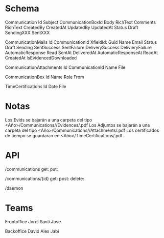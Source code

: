 # Schema
Communication
  Id
  Subject
  CommunicationBoxId
  Body
    RichText
  Comments
    RichText
  CreatedBy
  CreatedAt
  UpdatedBy
  UpdatedAt
  Status
    Draft
    SendingXXX
    SentXXX

CommunicationMails
  Id
  CommunicationId
  XfieldId: Guid
  Name
  Email
  Status
    Draft
    Sending
    SentSuccess
    SentFailure
    DeliverySuccess
    DelivieryFailure
    AutomaticResponse
    Read
  SentAt
  DeliveredAt
  AutomaticResponseAt
  ReadAt
  CreatedAt
  IsEvidencedDownloaded

CommunicationAttachments
  Id
  CommunicationId
  Name
  File

CommunicationBox 
  Id
  Name
  Role
  From 

TimeCertifications
  Id
  Date
  File

# Notas
Los Evids se bajarán a una carpeta del tipo <Año>/Communications/<CommunicationID>/Evidences/<XField>.pdf
Los Adjuntos se bajarán a una carpeta del tipo <Año>/Communications/<CommunicationID>/Attachments/<File>.pdf
Los certificados de tiempo se guardaran en <Año>/TimeCertifications/<File>.pdf

# API
/communications
  get:
  put:

/communications/{id}
  get: 
  post:
  delete:

/daemon <Pending name> 

# Teams
Frontoffice
  Jordi
  Santi
  Jose

Backoffice
  David
  Alex
  Jabi








